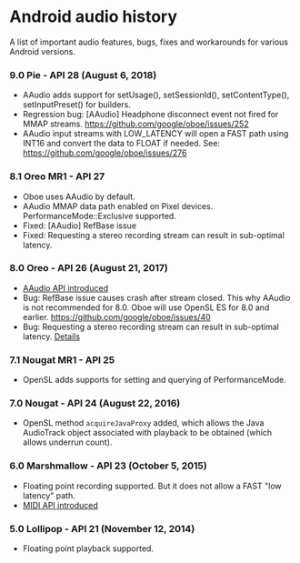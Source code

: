 Android audio history
===

A list of important audio features, bugs, fixes and workarounds for various Android versions. 

### 9.0 Pie - API 28 (August 6, 2018)
- AAudio adds support for setUsage(), setSessionId(), setContentType(), setInputPreset() for builders.
- Regression bug: [AAudio] Headphone disconnect event not fired for MMAP streams. https://github.com/google/oboe/issues/252
- AAudio input streams with LOW_LATENCY will open a FAST path using INT16 and convert the data to FLOAT if needed. See: https://github.com/google/oboe/issues/276

### 8.1 Oreo MR1 - API 27 
- Oboe uses AAudio by default.
- AAudio MMAP data path enabled on Pixel devices. PerformanceMode::Exclusive supported.
- Fixed: [AAudio] RefBase issue
- Fixed: Requesting a stereo recording stream can result in sub-optimal latency. 

### 8.0 Oreo - API 26 (August 21, 2017)
- [AAudio API introduced](https://developer.android.com/ndk/guides/audio/aaudio/aaudio)
- Bug: RefBase issue causes crash after stream closed. This why AAudio is not recommended for 8.0. Oboe will use OpenSL ES for 8.0 and earlier.
  https://github.com/google/oboe/issues/40
- Bug: Requesting a stereo recording stream can result in sub-optimal latency. [Details](https://issuetracker.google.com/issues/68666622)

### 7.1 Nougat MR1 - API 25
- OpenSL adds supports for setting and querying of PerformanceMode.

### 7.0 Nougat - API 24 (August 22, 2016)
- OpenSL method `acquireJavaProxy` added, which allows the Java AudioTrack object associated with playback to be obtained (which allows underrun count).

### 6.0 Marshmallow - API 23 (October 5, 2015)
- Floating point recording supported. But it does not allow a FAST "low latency" path.
- [MIDI API introduced](https://developer.android.com/reference/android/media/midi/package-summary)

### 5.0 Lollipop - API 21 (November 12, 2014)
- Floating point playback supported.





